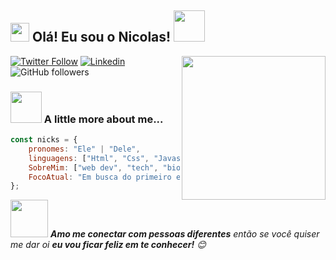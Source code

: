 <h2><img src="https://emojis.slackmojis.com/emojis/images/1531849430/4246/blob-sunglasses.gif?1531849430" width="30"/> Olá! Eu sou o Nicolas! <img src="https://media.giphy.com/media/12oufCB0MyZ1Go/giphy.gif" width="50"></h2>
<img align='right' src="https://media.giphy.com/media/M9gbBd9nbDrOTu1Mqx/giphy.gif" width="230">

[![Twitter Follow](https://img.shields.io/twitter/follow/Nicolas15152941?label=Follow)](https://twitter.com/intent/follow?screen_name=Nicolas15152941)
[![Linkedin](https://img.shields.io/badge/-Nicolas-blue?style=flat-square&logo=Linkedin&logoColor=white&link=https://www.linkedin.com/in/nicolas-de-souza-862b50248/)](https://www.linkedin.com/in/nicolas-de-souza-862b50248/)
![GitHub followers](https://img.shields.io/github/followers/Nicks-Souza?label=Follow&style=social)

### <img src="https://media.giphy.com/media/VgCDAzcKvsR6OM0uWg/giphy.gif" width="50"> A little more about me...  

```javascript
const nicks = {
    pronomes: "Ele" | "Dele",
    linguagens: ["Html", "Css", "Javascript", "C#"],
    SobreMim: ["web dev", "tech", "biologia!"],
    FocoAtual: "Em busca do primeiro emprego"
};
```

<img src="https://media.giphy.com/media/LnQjpWaON8nhr21vNW/giphy.gif" width="60"> <em><b>Amo me conectar com pessoas diferentes</b> então se você quiser me dar oi <b>eu vou ficar feliz em te conhecer!</b> 😊</em>
